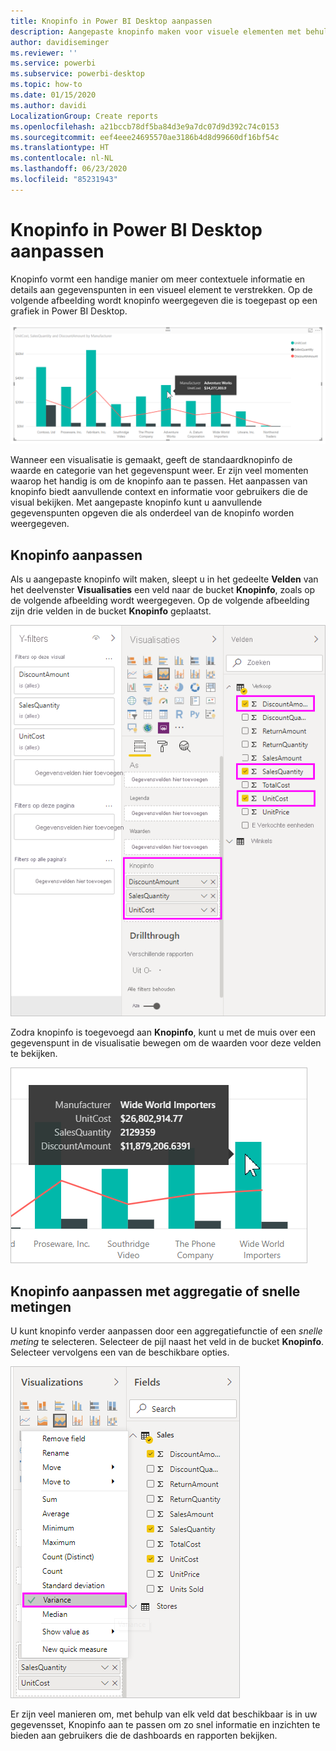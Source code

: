 ```yaml
---
title: Knopinfo in Power BI Desktop aanpassen
description: Aangepaste knopinfo maken voor visuele elementen met behulp van slepen en neerzetten
author: davidiseminger
ms.reviewer: ''
ms.service: powerbi
ms.subservice: powerbi-desktop
ms.topic: how-to
ms.date: 01/15/2020
ms.author: davidi
LocalizationGroup: Create reports
ms.openlocfilehash: a21bccb78df5ba84d3e9a7dc07d9d392c74c0153
ms.sourcegitcommit: eef4eee24695570ae3186b4d8d99660df16bf54c
ms.translationtype: HT
ms.contentlocale: nl-NL
ms.lasthandoff: 06/23/2020
ms.locfileid: "85231943"
---
```

# <a name="customize-tooltips-in-power-bi-desktop"></a>Knopinfo in Power BI Desktop aanpassen

Knopinfo vormt een handige manier om meer contextuele informatie en details aan gegevenspunten in een visueel element te verstrekken. Op de volgende afbeelding wordt knopinfo weergegeven die is toegepast op een grafiek in Power BI Desktop.

![Standaard knopinfo](media/desktop-custom-tooltips/custom-tooltips-1.png)

Wanneer een visualisatie is gemaakt, geeft de standaardknopinfo de waarde en categorie van het gegevenspunt weer. Er zijn veel momenten waarop het handig is om de knopinfo aan te passen. Het aanpassen van knopinfo biedt aanvullende context en informatie voor gebruikers die de visual bekijken. Met aangepaste knopinfo kunt u aanvullende gegevenspunten opgeven die als onderdeel van de knopinfo worden weergegeven.

## <a name="how-to-customize-tooltips"></a>Knopinfo aanpassen

Als u aangepaste knopinfo wilt maken, sleept u in het gedeelte **Velden** van het deelvenster **Visualisaties** een veld naar de bucket **Knopinfo**, zoals op de volgende afbeelding wordt weergegeven. Op de volgende afbeelding zijn drie velden in de bucket **Knopinfo** geplaatst.

![Knopinfovelden toevoegen](media/desktop-custom-tooltips/custom-tooltips-2.png)

Zodra knopinfo is toegevoegd aan **Knopinfo**, kunt u met de muis over een gegevenspunt in de visualisatie bewegen om de waarden voor deze velden te bekijken.

![Aangepaste knopinfo](media/desktop-custom-tooltips/custom-tooltips-3.png)

## <a name="customizing-tooltips-with-aggregation-or-quick-measures"></a>Knopinfo aanpassen met aggregatie of snelle metingen

U kunt knopinfo verder aanpassen door een aggregatiefunctie of een *snelle meting* te selecteren. Selecteer de pijl naast het veld in de bucket **Knopinfo**. Selecteer vervolgens een van de beschikbare opties.

![Knopinfo met snelle meting](media/desktop-custom-tooltips/custom-tooltips-4.png)

Er zijn veel manieren om, met behulp van elk veld dat beschikbaar is in uw gegevensset, Knopinfo aan te passen om zo snel informatie en inzichten te bieden aan gebruikers die de dashboards en rapporten bekijken.
